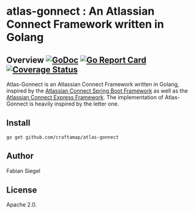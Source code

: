 # atlas-gonnect : An Atlassian Connect Framework written in Golang

## Overview [![GoDoc](https://godoc.org/github.com/craftamap/atlas-gonnect?status.svg)](https://godoc.org/github.com/craftamap/atlas-gonnect) [![Go Report Card](https://goreportcard.com/badge/github.com/craftamap/atlas-gonnect)](https://goreportcard.com/report/github.com/craftamap/atlas-gonnect) [![Coverage Status](https://coveralls.io/repos/github/craftamap/atlas-gonnect/badge.svg?branch=master)](https://coveralls.io/github/craftamap/atlas-gonnect?branch=master)

Atlas-Gonnect is an Atlassian Connect Framework written in Golang, inspired by the [Atlassian Connect Spring Boot Framework](https://bitbucket.org/atlassian/atlassian-connect-spring-boot/src/master/)  as well as the [Atlassian Connect Express Framework](https://bitbucket.org/atlassian/atlassian-connect-express/src/master/). The implementation of Atlas-Gonnect is heavily inspired by the letter one.

## Install

```
go get github.com/craftamap/atlas-gonnect
```

## Author

Fabian Siegel

## License

Apache 2.0.
